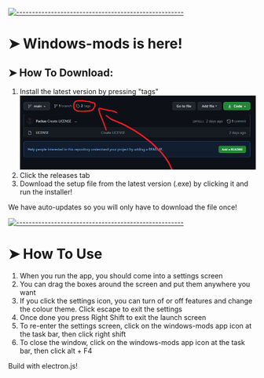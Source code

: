 [![-----------------------------------------------------](https://raw.githubusercontent.com/andreasbm/readme/master/assets/lines/colored.png)](#windows-mods-is-here)

# ➤ Windows-mods is here!

## ➤ How To Download:

1. Install the latest version by pressing "tags"
![step 1 img](https://github.com/Packas/assets/blob/main/readmeAsset1.png "Step 1")
2. Click the releases tab
3. Download the setup file from the latest version (.exe) by clicking it and run the installer!

We have auto-updates so you will only have to download the file once!


[![-----------------------------------------------------](https://raw.githubusercontent.com/andreasbm/readme/master/assets/lines/colored.png)](#how-to-use)

# ➤ How To Use

1. When you run the app, you should come into a settings screen
2. You can drag the boxes around the screen and put them anywhere you want
3. If you click the settings icon, you can turn of or off features and change the colour theme. Click escape to exit the settings
3. Once done you press Right Shift to exit the launch screen
4. To re-enter the settings screen, click on the windows-mods app icon at the task bar, then click right shift
5. To close the window, click on the windows-mods app icon at the task bar, then click alt + F4

Build with electron.js!